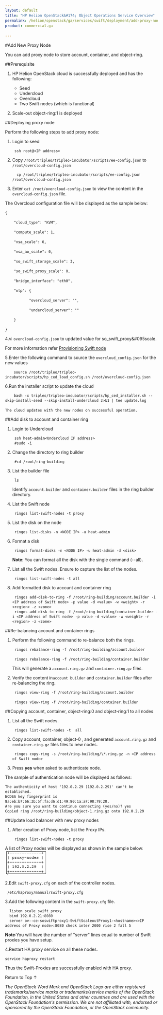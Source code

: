 ```yaml
---
layout: default
title: "HP Helion OpenStack&#174; Object Operations Service Overview"
permalink: /helion/openstack/ga/services/swift/deployment/add-proxy-node/
product: commercial.ga

---
```

<!--UNDER REVISION-->

<script>

function PageRefresh {
onLoad="window.refresh"
}

PageRefresh();

</script>

<!--
<p style="font-size: small;"> <a href=" /helion/openstack/ga/services/object/overview/scale-out-swift/">&#9664; PREV</a> | <a href="/helion/openstack/services/overview/">&#9650; UP</a> | <a href="/helion/openstack/services/overview/"> NEXT &#9654</a> </p>-->


#Add New Proxy Node

You can add proxy node to store account, container, and object-ring.


##Prerequisite

1. HP Helion OpenStack cloud is successfully deployed and has the following: 

	* Seed
	* Undercloud
	* Overcloud 
	* Two Swift nodes (which is functional)
2. Scale-out object-ring:1 is deployed



##Deploying proxy node

Perform the following steps to add proxy node:

1. Login to seed 

		ssh root@<IP address>

2. Copy `/root/tripleo/tripleo-incubator/scripts/ee-config.json` to `/root/overcloud-config.json`

		 cp /root/tripleo/tripleo-incubator/scripts/ee-config.json /root/overcloud-config.json

3. Enter `cat /root/overcloud-config.json` to view the content in the `overcloud-config.json` file.

The Overcloud configuration file will be displayed as the sample below:

	{
	
	    "cloud_type": "KVM",
	
	    "compute_scale": 1,
	
	    "vsa_scale": 0,
	
	    "vsa_ao_scale": 0,
	
	    "so_swift_storage_scale": 3,
	
	    "so_swift_proxy_scale": 0,
	
	    "bridge_interface": "eth0",
	
	    "ntp": {
	
	           "overcloud_server": "",
	
	           "undercloud_server": ""
	
	    }
	
	}

4.vi `overcloud-config.json` to updated value for so&#095;swift_proxy&#095scale.

For more information refer [Provisioning Swift node]( /helion/openstack/ga/services/swift/provision-nodes/)

5.Enter the following command to source the `overcloud_config.json`  for the new values

		source /root/tripleo/tripleo-incubator/scripts/hp_ced_load_config.sh /root/overcloud-config.json

6.Run the installer script to update the cloud

		bash -x tripleo/tripleo-incubator/scripts/hp_ced_installer.sh --skip-install-seed --skip-install-undercloud 2>&1 | tee update.log

	The cloud updates with the new nodes on successful operation.

##Add disk to account and container ring

1. Login to Undercloud 

		ssh heat-admin<Undercloud IP address> 
		#sudo -i

2. Change the directory to ring builder

		#cd /root/ring-building

3. List the builder file

		ls

	Identify `account.builder` and `container.builder` files in the ring builder directory.

3. List the Swift node

		ringos list-swift-nodes -t proxy

4. List the disk on the node

		ringos list-disks -n <NODE IP> -u heat-admin

5. Format a disk

		ringos format-disks -n <NODE IP> -u heat-admin -d <disk>

	**Note**: You can format all the disk with the single command (--all).

6. List all the Swift nodes. Ensure to capture the list of the nodes.

		ringos list-swift-nodes -t all

7. Add formatted disk to account and container ring

		ringos add-disk-to-ring -f /root/ring-building/account.builder -i <IP address of Swift node> -p value -d <value> -w <weight> -r <region> -z <zone>
		ringos add-disk-to-ring -f /root/ring-building/container.builder -i <IP address of Swift node> -p value -d <value> -w <weight> -r <region> -z <zone>


##Re-balancing account and container rings 

1. Perform the following command to re-balance both the rings.

		ringos rebalance-ring -f /root/ring-building/account.builder
		
		ringos rebalance-ring -f /root/ring-building/container.builder	

	This will generate a `account.ring.gz`  and `container.ring.gz` files.

2. Verify the content in`account builder` and `container.builder` files after re-balancing the ring.

		ringos view-ring -f /root/ring-building/account.builder
	
		ringos view-ring -f /root/ring-building/container.builder


##Copying account, container, object-ring:0 and object-ring:1 to all nodes

1. List all the Swift nodes. 

		ringos list-swift-nodes -t  all
 
2. Copy account, container, object-0 , and generated `account.ring.gz`  and `container.ring.gz` files files to new nodes. 

		ringos copy-ring -s /root/ring-building/\*.ring.gz -n <IP address of Swift node>


3. Press **yes** when asked to authenticate node.  

The sample of authentication node will be displayed as follows:

	The authenticity of host '192.0.2.29 (192.0.2.29)' can't be established.
	ECDSA key fingerprint is 8a:eb:b7:66:3b:5f:fa:d6:d1:49:80:1a:a7:90:79:20.
	Are you sure you want to continue connecting (yes/no)? yes
	Copied ring /root/ring-building/object-1.ring.gz onto 192.0.2.29

##Update load balancer with new proxy nodes
 
1. After creation of Proxy node, list the Proxy IPs.

		ringos list-swift-nodes -t proxy

A list of Proxy nodes will be displayed as shown in the sample below:
<br>
<img src="media/swift_node_ha-proxy.png"/>

2.Edit `swift-proxy.cfg` on each of the controller nodes. 

	 /etc/haproxy/manual/swift-proxy.cfg

3.Add the following content in the `swift-proxy.cfg` file.

	  listen scale_swift_proxy
	  bind 192.0.2.21:8080
	  server ov--ce-soswiftproxy1-SwiftScaleoutProxy1-<hostname><>IP address of Proxy node>:8080 check inter 2000 rise 2 fall 5 

**Note**:You will have the number of "server" lines equal to number of Swift proxies you have setup.

4.Restart HA proxy service on all these nodes.

	service haproxy restart

Thus the Swift-Proxies are successfully enabled with HA proxy. 

<a href="#top" style="padding:14px 0px 14px 0px; text-decoration: none;"> Return to Top &#8593; </a>


*The OpenStack Word Mark and OpenStack Logo are either registered trademarks/service marks or trademarks/service marks of the OpenStack Foundation, in the United States and other countries and are used with the OpenStack Foundation's permission. We are not affiliated with, endorsed or sponsored by the OpenStack Foundation, or the OpenStack community.*
